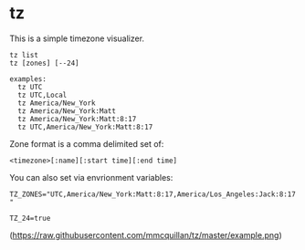 # tz

This is a simple timezone visualizer.

```
tz list
tz [zones] [--24]

examples:
  tz UTC
  tz UTC,Local
  tz America/New_York
  tz America/New_York:Matt
  tz America/New_York:Matt:8:17
  tz UTC,America/New_York:Matt:8:17
```

Zone format is a comma delimited set of:

```
<timezone>[:name][:start time][:end time]
```

You can also set via envrionment variables:


`TZ_ZONES="UTC,America/New_York:Matt:8:17,America/Los_Angeles:Jack:8:17"`


`TZ_24=true`


(https://raw.githubusercontent.com/mmcquillan/tz/master/example.png)

